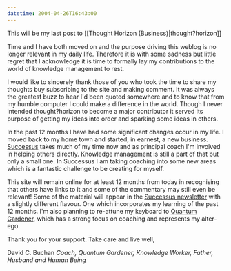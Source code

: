 ```yaml
---
datetime: 2004-04-26T16:43:00
---
```

This will be my last post to [[Thought Horizon (Business)|thought?horizon]]

Time and I have both moved on and the purpose driving this weblog is no longer relevant in my daily life. Therefore it is with some sadness but little regret that I acknowledge it is time to formally lay my contributions to the world of knowledge management to rest.

I would like to sincerely thank those of you who took the time to share my thoughts buy subscribing to the site and making comment. It was always the greatest buzz to hear I'd been quoted somewhere and to know that from my humble computer I could make a difference in the world. Though I never intended thought?horizon to become a major contributor it served its purpose of getting my ideas into order and sparking some ideas in others.

In the past 12 months I have had some significant changes occur in my life. I moved back to my home town and started, in earnest, a new business. [Successus](http://successus.com.au) takes much of my time now and as principal coach I'm involved in helping others directly. Knowledge management is still a part of that but only a small one. In Successus I am taking coaching into some new areas which is a fantastic challenge to be creating for myself.

This site will remain online for at least 12 months from today in recognising that others have links to it and some of the commentary may still even be relevant! Some of the material will appear in the [Successus newsletter](http://successus.com.au/unfolding/index.php) with a slightly different flavour. One which incorporates my learning of the past 12 months. I'm also planning to re-attune my keyboard to [Quantum Gardener](https://quantumgardener.info), which has a strong focus on coaching and represents my alter-ego.

Thank you for your support. Take care and live well,

David C. Buchan
*Coach, Quantum Gardener, Knowledge Worker, Father, Husband and Human
Being* 
